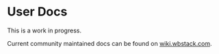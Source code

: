# User Docs

This is a work in progress.

Current community maintained docs can be found on [wiki.wbstack.com](https://wiki.wbstack.com/wiki/Main_Page).